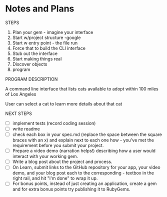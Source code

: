 # Notes and Plans

STEPS
1. Plan your gem - imagine your interface
2. Start w/project structure -google
3. Start w entry point - the file run
4. Force that to build the CLI interface
5. Stub out the interface
6. Start making things real
7. Discover objects
8. program

PROGRAM DESCRIPTION

A command line interface that lists cats available to adopt within 100 miles of Los Angeles

User can select a cat to learn more details about that cat

NEXT STEPS
- [ ] implement tests (record coding session)
- [ ] write readme
- [ ] check each box in your spec.md (replace the space between the square braces with an x) and explain next to each one how - you've met the requirement before you submit your project.
- [ ] Prepare a video demo (narration helps!) describing how a user would interact with your working gem.
- [ ] Write a blog post about the project and process.
- [ ] On Learn, submit links to the GitHub repository for your app, your video demo, and your blog post each to the corresponding - textbox in the right rail, and hit "I'm done" to wrap it up.
- [ ] For bonus points, instead of just creating an application, create a gem and for extra bonus points try publishing it to RubyGems.
